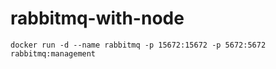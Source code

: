 # rabbitmq-with-node
`
docker run -d --name rabbitmq -p 15672:15672 -p 5672:5672 rabbitmq:management
`